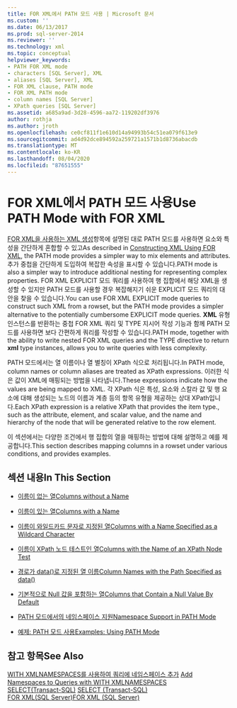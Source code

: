 ```yaml
---
title: FOR XML에서 PATH 모드 사용 | Microsoft 문서
ms.custom: ''
ms.date: 06/13/2017
ms.prod: sql-server-2014
ms.reviewer: ''
ms.technology: xml
ms.topic: conceptual
helpviewer_keywords:
- PATH FOR XML mode
- characters [SQL Server], XML
- aliases [SQL Server], XML
- FOR XML clause, PATH mode
- FOR XML PATH mode
- column names [SQL Server]
- XPath queries [SQL Server]
ms.assetid: a685a9ad-3d28-4596-aa72-119202df3976
author: rothja
ms.author: jroth
ms.openlocfilehash: ce0cf811f1e610d14a94993b54c51ea079f613e9
ms.sourcegitcommit: ad4d92dce894592a259721a1571b1d8736abacdb
ms.translationtype: MT
ms.contentlocale: ko-KR
ms.lasthandoff: 08/04/2020
ms.locfileid: "87651555"
---
```

# <a name="use-path-mode-with-for-xml"></a><span data-ttu-id="10537-102">FOR XML에서 PATH 모드 사용</span><span class="sxs-lookup"><span data-stu-id="10537-102">Use PATH Mode with FOR XML</span></span>
  <span data-ttu-id="10537-103">[FOR XML을 사용하는 XML 생성](for-xml-sql-server.md)항목에 설명된 대로 PATH 모드를 사용하면 요소와 특성을 간단하게 혼합할 수 있고</span><span class="sxs-lookup"><span data-stu-id="10537-103">As described in [Constructing XML Using FOR XML](for-xml-sql-server.md), the PATH mode provides a simpler way to mix elements and attributes.</span></span> <span data-ttu-id="10537-104">추가 중첩을 간단하게 도입하여 복잡한 속성을 표시할 수 있습니다.</span><span class="sxs-lookup"><span data-stu-id="10537-104">PATH mode is also a simpler way to introduce additional nesting for representing complex properties.</span></span> <span data-ttu-id="10537-105">FOR XML EXPLICIT 모드 쿼리를 사용하여 행 집합에서 해당 XML을 생성할 수 있지만 PATH 모드를 사용할 경우 복잡해지기 쉬운 EXPLICIT 모드 쿼리의 대안을 찾을 수 있습니다.</span><span class="sxs-lookup"><span data-stu-id="10537-105">You can use FOR XML EXPLICIT mode queries to construct such XML from a rowset, but the PATH mode provides a simpler alternative to the potentially cumbersome EXPLICIT mode queries.</span></span> <span data-ttu-id="10537-106">**XML** 유형 인스턴스를 반환하는 중첩 FOR XML 쿼리 및 TYPE 지시어 작성 기능과 함께 PATH 모드를 사용하면 보다 간편하게 쿼리를 작성할 수 있습니다.</span><span class="sxs-lookup"><span data-stu-id="10537-106">PATH mode, together with the ability to write nested FOR XML queries and the TYPE directive to return **xml** type instances, allows you to write queries with less complexity.</span></span>  
  
 <span data-ttu-id="10537-107">PATH 모드에서는 열 이름이나 열 별칭이 XPath 식으로 처리됩니다.</span><span class="sxs-lookup"><span data-stu-id="10537-107">In PATH mode, column names or column aliases are treated as XPath expressions.</span></span> <span data-ttu-id="10537-108">이러한 식은 값이 XML에 매핑되는 방법을 나타냅니다.</span><span class="sxs-lookup"><span data-stu-id="10537-108">These expressions indicate how the values are being mapped to XML.</span></span> <span data-ttu-id="10537-109">각 XPath 식은 특성, 요소와 스칼라 값 및 행 요소에 대해 생성되는 노드의 이름과 계층 등의 항목 유형을 제공하는 상대 XPath입니다.</span><span class="sxs-lookup"><span data-stu-id="10537-109">Each XPath expression is a relative XPath that provides the item type., such as the attribute, element, and scalar value, and the name and hierarchy of the node that will be generated relative to the row element.</span></span>  
  
 <span data-ttu-id="10537-110">이 섹션에서는 다양한 조건에서 행 집합의 열을 매핑하는 방법에 대해 설명하고 예를 제공합니다.</span><span class="sxs-lookup"><span data-stu-id="10537-110">This section describes mapping columns in a rowset under various conditions, and provides examples.</span></span>  
  
## <a name="in-this-section"></a><span data-ttu-id="10537-111">섹션 내용</span><span class="sxs-lookup"><span data-stu-id="10537-111">In This Section</span></span>  
  
-   [<span data-ttu-id="10537-112">이름이 없는 열</span><span class="sxs-lookup"><span data-stu-id="10537-112">Columns without a Name</span></span>](columns-without-a-name.md)  
  
-   [<span data-ttu-id="10537-113">이름이 있는 열</span><span class="sxs-lookup"><span data-stu-id="10537-113">Columns with a Name</span></span>](columns-with-a-name.md)  
  
-   [<span data-ttu-id="10537-114">이름이 와일드카드 문자로 지정된 열</span><span class="sxs-lookup"><span data-stu-id="10537-114">Columns with a Name Specified as a Wildcard Character</span></span>](columns-with-a-name-specified-as-a-wildcard-character.md)  
  
-   [<span data-ttu-id="10537-115">이름이 XPath 노드 테스트인 열</span><span class="sxs-lookup"><span data-stu-id="10537-115">Columns with the Name of an XPath Node Test</span></span>](columns-with-the-name-of-an-xpath-node-test.md)  
  
-   [<span data-ttu-id="10537-116">경로가 data&#40;&#41;로 지정된 열 이름</span><span class="sxs-lookup"><span data-stu-id="10537-116">Column Names with the Path Specified as data&#40;&#41;</span></span>](column-names-with-the-path-specified-as-data.md)  
  
-   [<span data-ttu-id="10537-117">기본적으로 Null 값을 포함하는 열</span><span class="sxs-lookup"><span data-stu-id="10537-117">Columns that Contain a Null Value By Default</span></span>](columns-that-contain-a-null-value-by-default.md)  
  
-   [<span data-ttu-id="10537-118">PATH 모드에서의 네임스페이스 지원</span><span class="sxs-lookup"><span data-stu-id="10537-118">Namespace Support in PATH Mode</span></span>](namespace-support-in-path-mode.md)  
  
-   [<span data-ttu-id="10537-119">예제: PATH 모드 사용</span><span class="sxs-lookup"><span data-stu-id="10537-119">Examples: Using PATH Mode</span></span>](examples-using-path-mode.md)  
  
## <a name="see-also"></a><span data-ttu-id="10537-120">참고 항목</span><span class="sxs-lookup"><span data-stu-id="10537-120">See Also</span></span>  
 <span data-ttu-id="10537-121">[WITH XMLNAMESPACES를 사용하여 쿼리에 네임스페이스 추가](add-namespaces-to-queries-with-with-xmlnamespaces.md) </span><span class="sxs-lookup"><span data-stu-id="10537-121">[Add Namespaces to Queries with WITH XMLNAMESPACES](add-namespaces-to-queries-with-with-xmlnamespaces.md) </span></span>  
 <span data-ttu-id="10537-122">[SELECT&#40;Transact-SQL&#41;](/sql/t-sql/queries/select-transact-sql) </span><span class="sxs-lookup"><span data-stu-id="10537-122">[SELECT &#40;Transact-SQL&#41;](/sql/t-sql/queries/select-transact-sql) </span></span>  
 [<span data-ttu-id="10537-123">FOR XML&#40;SQL Server&#41;</span><span class="sxs-lookup"><span data-stu-id="10537-123">FOR XML &#40;SQL Server&#41;</span></span>](for-xml-sql-server.md)  
  
  
